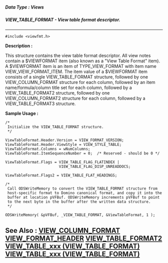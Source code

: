 ##### Data Type : Views
##### VIEW_TABLE_FORMAT - View table format descriptor.
---
```
#include <viewfmt.h>
```
**Description :**

This structure contains the view table format descriptor.  All view notes 
contain a $VIEWFORMAT item (also known as a "View Table Format" item). A 
$VIEWFORMAT item is an item of TYPE_VIEW_FORMAT with item name 
VIEW_VIEW_FORMAT_ITEM. The item value of a $VIEWFORMAT item consists of a 
single VIEW_TABLE_FORMAT structure, followed by one VIEW_COLUMN_FORMAT 
structure for each column, followed by an  item name/formula/column title set 
for each column, followed by a VIEW_TABLE_FORMAT2 structure, followed by one 
VIEW_COLUMN_FORMAT2 structure for each column, followed by a VIEW_TABLE_FORMAT3 
structure.

**Sample Usage :**
```
/*
 Initialize the VIEW_TABLE_FORMAT structure.
 */

ViewTableFormat.Header.Version = VIEW_FORMAT_VERSION;
ViewTableFormat.Header.ViewStyle = VIEW_STYLE_TABLE;
ViewTableFormat.Columns = wNumColumns;
ViewTableFormat.ItemSequenceNumber = 0;  /* Reserved - should be 0 */
    
ViewTableFormat.Flags = VIEW_TABLE_FLAG_FLATINDEX |
                        VIEW_TABLE_FLAG_DISP_UNREADDOCS;

ViewTableFormat.Flags2 = VIEW_TABLE_FLAT_HEADINGS;

/*
 Call ODSWriteMemory to convert the VIEW_TABLE_FORMAT structure from
 host-specific format to Domino canonical format, and copy it into the 
 buffer at location pVFBuf. ODSWriteMemory increments pVFBuf to point
 to the next byte in the buffer after the written data structure.
 */

ODSWriteMemory( &pVFBuf, _VIEW_TABLE_FORMAT, &ViewTableFormat, 1 );
```
**See Also :**
[VIEW_COLUMN_FORMAT](/reference/Data/VIEW_COLUMN_FORMAT)
[VIEW_FORMAT_HEADER](/reference/Data/VIEW_FORMAT_HEADER)
[VIEW_TABLE_FORMAT2](/reference/Data/VIEW_TABLE_FORMAT2)
[VIEW_TABLE_xxx (VIEW_TABLE_FORMAT)](/reference/Symb/VIEW_TABLE_xxx (VIEW_TABLE_FORMAT))
[VIEW_TABLE_xxx (VIEW_TABLE_FORMAT)](/reference/Symb/VIEW_TABLE_xxx (VIEW_TABLE_FORMAT))
---
